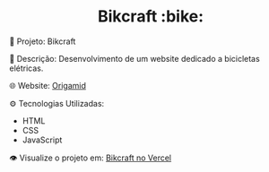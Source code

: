 <h1 align="center">Bikcraft :bike:</h1>

🚀 Projeto: Bikcraft

📂 Descrição: Desenvolvimento de um website dedicado a bicicletas elétricas.

🌐 Website: [Origamid](https://www.origamid.com/)

⚙️ Tecnologias Utilizadas:
   - HTML
   - CSS
   - JavaScript

👁️ Visualize o projeto em: [Bikcraft no Vercel](https://bikcraft-wg.vercel.app/)
